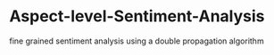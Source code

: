# Aspect-level-Sentiment-Analysis
fine grained sentiment analysis using a double propagation algorithm

